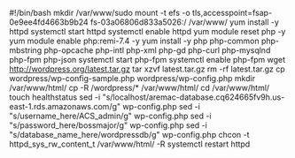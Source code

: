 #!/bin/bash
mkdir /var/www/sudo mount -t efs -o tls,accesspoint=fsap-0e9ee4fd4663b9b24 fs-03a06806d833a5026:/ /var/www/
yum install -y httpd 
systemctl start httpd
systemctl enable httpd
yum module reset php -y
yum module enable php:remi-7.4 -y
yum install -y php php-common php-mbstring php-opcache php-intl php-xml php-gd php-curl php-mysqlnd php-fpm php-json
systemctl start php-fpm
systemctl enable php-fpm
wget http://wordpress.org/latest.tar.gz
tar xzvf latest.tar.gz
rm -rf latest.tar.gz
cp wordpress/wp-config-sample.php wordpress/wp-config.php
mkdir /var/www/html/
cp -R /wordpress/* /var/www/html/
cd /var/www/html/
touch healthstatus
sed -i "s/localhost/aremac-database.cq624665fv9h.us-east-1.rds.amazonaws.com/g" wp-config.php 
sed -i "s/username_here/ACS_admin/g" wp-config.php 
sed -i "s/password_here/bossmajor/g" wp-config.php 
sed -i "s/database_name_here/wordpressdb/g" wp-config.php 
chcon -t httpd_sys_rw_content_t /var/www/html/ -R
systemctl restart httpd









